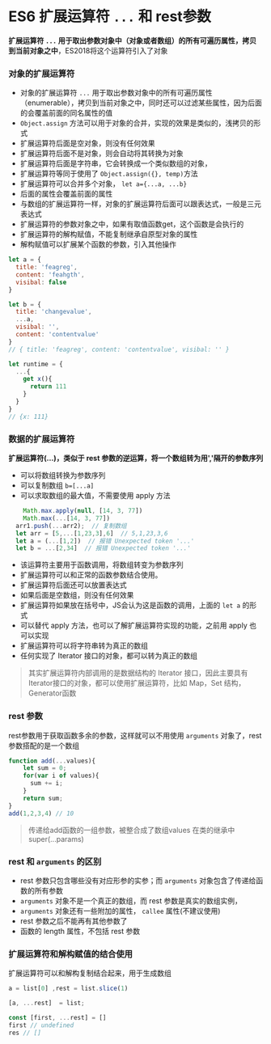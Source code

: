 # ES6 扩展运算符 `...` 和 rest参数
**扩展运算符 `...` 用于取出参数对象中（对象或者数组）的所有可遍历属性，拷贝到当前对象之中**，ES2018将这个运算符引入了对象

### 对象的扩展运算符
- 对象的扩展运算符 `...` 用于取出参数对象中的所有可遍历属性（enumerable），拷贝到当前对象之中，同时还可以过滤某些属性，因为后面的会覆盖前面的同名属性的值
- `Object.assign` 方法可以用于对象的合并，实现的效果是类似的，浅拷贝的形式
- 扩展运算符后面是空对象，则没有任何效果
- 扩展运算符后面不是对象，则会自动将其转换为对象
- 扩展运算符后面是字符串，它会转换成一个类似数组的对象，
- 扩展运算符等同于使用了 `Object.assign({}, temp)`方法
- 扩展运算符可以合并多个对象， `let a={...a, ...b}`
- 后面的属性会覆盖前面的属性
- 与数组的扩展运算符一样，对象的扩展运算符后面可以跟表达式，一般是三元表达式
- 扩展运算符的参数对象之中，如果有取值函数get，这个函数是会执行的
- 扩展运算符的解构赋值，不能复制继承自原型对象的属性
- 解构赋值可以扩展某个函数的参数，引入其他操作
```js
let a = {
  title: 'feagreg',
  content: 'feahgth',
  visibal: false
}

let b = {
  title: 'changevalue',
  ...a,
  visibal: '',
  content: 'contentvalue'
}
// { title: 'feagreg', content: 'contentvalue', visibal: '' }

let runtime = {
  ...{
    get x(){
      return 111
    }
  }
}
// {x: 111}
```

### 数据的扩展运算符
**扩展运算符(...)，类似于 rest 参数的逆运算，将一个数组转为用','隔开的参数序列**
- 可以将数组转换为参数序列
- 可以复制数组 `b=[...a]`
- 可以求取数组的最大值，不需要使用 apply 方法
```js
	Math.max.apply(null, [14, 3, 77])
	Math.max(...[14, 3, 77])
  arr1.push(...arr2);  // 复制数组
  let arr = [5,...[1,23,3],6]  // 5,1,23,3,6
  let a = (...[1,2])  // 报错 Unexpected token '...'
  let b = ...[2,34]  // 报错 Unexpected token '...'
```

- 该运算符主要用于函数调用，将数组转变为参数序列
- 扩展运算符可以和正常的函数参数结合使用。
- 扩展运算符后面还可以放置表达式
- 如果后面是空数组，则没有任何效果
- 扩展运算符如果放在括号中，JS会认为这是函数的调用，上面的 `let a` 的形式
- 可以替代 apply 方法，也可以了解扩展运算符实现的功能，之前用 apply 也可以实现
- 扩展运算符可以将字符串转为真正的数组
- 任何实现了 Iterator 接口的对象，都可以转为真正的数组

> 其实扩展运算符内部调用的是数据结构的 Iterator 接口，因此主要具有 Iterator接口的对象，都可以使用扩展运算符，比如 Map，Set 结构，Generator函数


### rest 参数
rest参数用于获取函数多余的参数，这样就可以不用使用 `arguments` 对象了，rest 参数搭配的是一个数组
```js
function add(...values){
	let sum = 0;
	for(var i of values){
	  sum += i;
	}
	return sum;
}
add(1,2,3,4) // 10
```
> 传递给add函数的一组参数，被整合成了数组values
> 在类的继承中  super(...params)


### rest 和 `arguments` 的区别
- rest 参数只包含哪些没有对应形参的实参；而 `arguments` 对象包含了传递给函数的所有参数
- `arguments` 对象不是一个真正的数组，而 rest 参数是真实的数组实例，
- `arguments` 对象还有一些附加的属性， `callee` 属性(不建议使用)
- rest 参数之后不能再有其他参数了
- 函数的 length 属性，不包括 rest 参数


### 扩展运算符和解构赋值的结合使用
扩展运算符可以和解构复制结合起来，用于生成数组
```js
a = list[0] ,rest = list.slice(1)

[a, ...rest]  = list;

const [first, ...rest] = []
first // undefined
res // []
```